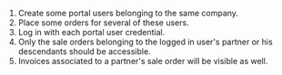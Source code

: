 1.  Create some portal users belonging to the same company.
2.  Place some orders for several of these users.
3.  Log in with each portal user credential.
4.  Only the sale orders belonging to the logged in user's partner or
    his descendants should be accessible.
5.  Invoices associated to a partner's sale order will be visible as
    well.
